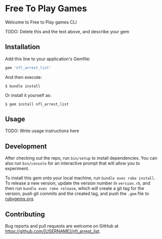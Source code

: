 # Free To Play Games

Welcome to Free to Play games CLI

TODO: Delete this and the text above, and describe your gem

## Installation

Add this line to your application's Gemfile:

```ruby
gem 'nfl_arrest_list'
```

And then execute:

    $ bundle install

Or install it yourself as:

    $ gem install nfl_arrest_list

## Usage

TODO: Write usage instructions here

## Development

After checking out the repo, run `bin/setup` to install dependencies. You can also run `bin/console` for an interactive prompt that will allow you to experiment.

To install this gem onto your local machine, run `bundle exec rake install`. To release a new version, update the version number in `version.rb`, and then run `bundle exec rake release`, which will create a git tag for the version, push git commits and the created tag, and push the `.gem` file to [rubygems.org](https://rubygems.org).

## Contributing

Bug reports and pull requests are welcome on GitHub at https://github.com/[USERNAME]/nfl_arrest_list.
